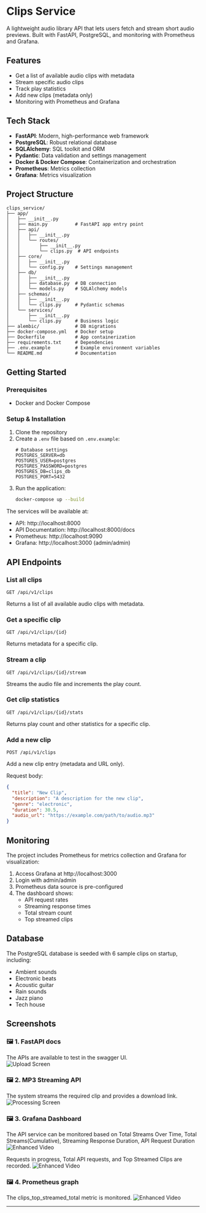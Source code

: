 # Clips Service

A lightweight audio library API that lets users fetch and stream short audio previews. Built with FastAPI, PostgreSQL, and monitoring with Prometheus and Grafana.

## Features

- Get a list of available audio clips with metadata
- Stream specific audio clips
- Track play statistics
- Add new clips (metadata only)
- Monitoring with Prometheus and Grafana

## Tech Stack

- **FastAPI**: Modern, high-performance web framework
- **PostgreSQL**: Robust relational database
- **SQLAlchemy**: SQL toolkit and ORM
- **Pydantic**: Data validation and settings management
- **Docker & Docker Compose**: Containerization and orchestration
- **Prometheus**: Metrics collection
- **Grafana**: Metrics visualization

## Project Structure

```
clips_service/
├── app/
│   ├── __init__.py
│   ├── main.py          # FastAPI app entry point
│   ├── api/
│   │   ├── __init__.py
│   │   └── routes/
│   │       ├── __init__.py
│   │       └── clips.py  # API endpoints
│   ├── core/
│   │   ├── __init__.py
│   │   └── config.py    # Settings management
│   ├── db/
│   │   ├── __init__.py
│   │   ├── database.py  # DB connection
│   │   └── models.py    # SQLAlchemy models
│   ├── schemas/
│   │   ├── __init__.py
│   │   └── clips.py     # Pydantic schemas
│   └── services/
│       ├── __init__.py
│       └── clips.py     # Business logic
├── alembic/             # DB migrations
├── docker-compose.yml   # Docker setup
├── Dockerfile           # App containerization
├── requirements.txt     # Dependencies
├── .env.example         # Example environment variables
└── README.md            # Documentation
```

## Getting Started

### Prerequisites

- Docker and Docker Compose

### Setup & Installation

1. Clone the repository
2. Create a `.env` file based on `.env.example`:
   ```
   # Database settings
   POSTGRES_SERVER=db
   POSTGRES_USER=postgres
   POSTGRES_PASSWORD=postgres
   POSTGRES_DB=clips_db
   POSTGRES_PORT=5432
   ```
3. Run the application:
   ```bash
   docker-compose up --build
   ```

The services will be available at:
- API: http://localhost:8000
- API Documentation: http://localhost:8000/docs
- Prometheus: http://localhost:9090
- Grafana: http://localhost:3000 (admin/admin)

## API Endpoints

### List all clips
```
GET /api/v1/clips
```
Returns a list of all available audio clips with metadata.

### Get a specific clip
```
GET /api/v1/clips/{id}
```
Returns metadata for a specific clip.

### Stream a clip
```
GET /api/v1/clips/{id}/stream
```
Streams the audio file and increments the play count.

### Get clip statistics
```
GET /api/v1/clips/{id}/stats
```
Returns play count and other statistics for a specific clip.

### Add a new clip
```
POST /api/v1/clips
```
Add a new clip entry (metadata and URL only).

Request body:
```json
{
  "title": "New Clip",
  "description": "A description for the new clip",
  "genre": "electronic",
  "duration": 30.5,
  "audio_url": "https://example.com/path/to/audio.mp3"
}
```

## Monitoring

The project includes Prometheus for metrics collection and Grafana for visualization:

1. Access Grafana at http://localhost:3000
2. Login with admin/admin
3. Prometheus data source is pre-configured
4. The dashboard shows:
   - API request rates
   - Streaming response times
   - Total stream count
   - Top streamed clips

## Database

The PostgreSQL database is seeded with 6 sample clips on startup, including:
- Ambient sounds
- Electronic beats
- Acoustic guitar
- Rain sounds
- Jazz piano
- Tech house

## Screenshots

### 🖼️ 1. FastAPI docs
The APIs are available to test in the swagger UI.  
![Upload Screen](screenshots/swagger1.png)

### 🖼️ 2. MP3 Streaming API   
The system streams the required clip and provides a download link.   
![Processing Screen](screenshots/swagger.png)

### 🖼️ 3. Grafana Dashboard  
The API service can be monitored based on Total Streams Over Time, Total Streams(Cumulative), Streaming Response Duration, API Request Duration
![Enhanced Video](screenshots/grafana.png)
  
Requests in progress, Total API requests, and Top Streamed Clips are recorded.
![Enhanced Video](screenshots/grafana1.png)

### 🖼️ 4. Prometheus graph 
The clips_top_streamed_total metric is monitored.
![Enhanced Video](screenshots/prometheus.png)

---
